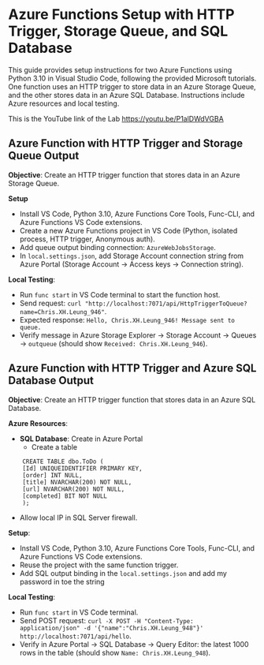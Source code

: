 
# Azure Functions Setup with HTTP Trigger, Storage Queue, and SQL Database

This guide provides setup instructions for two Azure Functions using Python 3.10 in Visual Studio Code, following the provided Microsoft tutorials. One function uses an HTTP trigger to store data in an Azure Storage Queue, and the other stores data in an Azure SQL Database. Instructions include Azure resources and local testing.

This is the YouTube link of the Lab
https://youtu.be/P1alDWdVGBA

## Azure Function with HTTP Trigger and Storage Queue Output

**Objective**: Create an HTTP trigger function that stores data in an Azure Storage Queue.

**Setup** 
- Install VS Code, Python 3.10, Azure Functions Core Tools, Func-CLI, and Azure Functions VS Code extensions.
- Create a new Azure Functions project in VS Code (Python, isolated process, HTTP trigger, Anonymous auth).
- Add queue output binding connection: `AzureWebJobsStorage`.
- In `local.settings.json`, add Storage Account connection string from Azure Portal (Storage Account → Access keys → Connection string).

**Local Testing**:
- Run `func start` in VS Code terminal to start the function host.
- Send request: `curl "http://localhost:7071/api/HttpTriggerToQueue?name=Chris.XH.Leung_946"`.
- Expected response: `Hello, Chris.XH.Leung_946! Message sent to queue.`
- Verify message in Azure Storage Explorer → Storage Account → Queues → `outqueue` (should show `Received: Chris.XH.Leung_946`).

## Azure Function with HTTP Trigger and Azure SQL Database Output

**Objective**: Create an HTTP trigger function that stores data in an Azure SQL Database.

**Azure Resources**:
- **SQL Database**: Create in Azure Portal 
  - Create a table
```
    CREATE TABLE dbo.ToDo (
    [Id] UNIQUEIDENTIFIER PRIMARY KEY,
    [order] INT NULL,
    [title] NVARCHAR(200) NOT NULL,
    [url] NVARCHAR(200) NOT NULL,
    [completed] BIT NOT NULL
	);
```
  - Allow local IP in SQL Server firewall.

**Setup**:
- Install VS Code, Python 3.10, Azure Functions Core Tools, Func-CLI, and Azure Functions VS Code extensions.
- Reuse the project with the same function trigger.
- Add SQL output binding in the  `local.settings.json` and add my password in toe the string

**Local Testing**:
- Run `func start` in VS Code terminal.
- Send POST request: `curl -X POST -H "Content-Type: application/json" -d '{"name":"Chris.XH.Leung_948"}' http://localhost:7071/api/hello`.
- Verify in Azure Portal → SQL Database → Query Editor: the latest 1000 rows in the table (should show `Name: Chris.XH.Leung_948`).